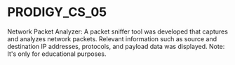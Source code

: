 # PRODIGY_CS_05
Network Packet Analyzer: A packet sniffer tool was developed that captures and analyzes network packets. Relevant information such as source and destination IP addresses, protocols, and payload data was displayed. 
Note: It's only for educational purposes.

